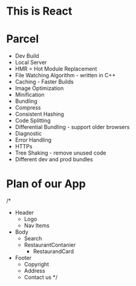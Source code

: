 # This is React

# Parcel

- Dev Build
- Local Server
- HMR = Hot Module Replacement
- File Watching Algorithm - written in C++
- Caching - Faster Builds
- Image Optimization
- Minification
- Bundling
- Compress
- Consistent Hashing
- Code Splitting
- Differential Bundling - support older browsers
- Diagnostic
- Error Handling
- HTTPs
- Tree Shaking - remove unused code
- Different dev and prod bundles

# Plan of our App

/\*

- Header
  - Logo
  - Nav Items
- Body
  - Search
  - RestaurantContanier
    - RestaurandCard
- Footer
  - Copyright
  - Address
  - Contact us
    \*/
